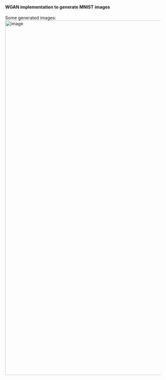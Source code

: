 #### WGAN implementation to generate MNIST images
Some generated images:
<img width="1150" alt="image" src="https://github.com/user-attachments/assets/eb62c7ea-4c58-4fcc-b4e4-bd3402458177">
